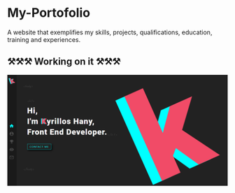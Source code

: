 # My-Portofolio
A website that exemplifies my skills, projects, qualifications, education, training and experiences.

## ⚒⚒⚒ Working on it ⚒⚒⚒
![image preview](Preview.PNG)
